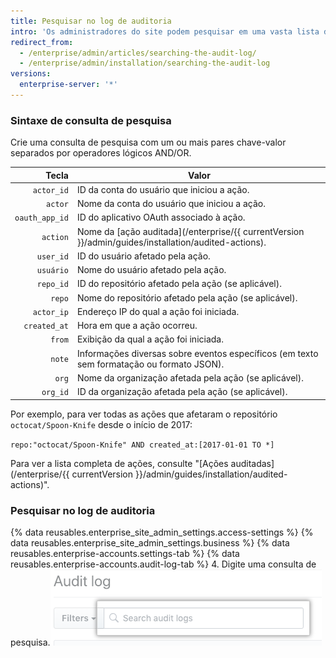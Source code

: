 ```yaml
---
title: Pesquisar no log de auditoria
intro: 'Os administradores do site podem pesquisar em uma vasta lista de [ações auditadas](/enterprise/{{ currentVersion }}/admin/guides/installation/audited-actions) na {% data variables.product.product_location_enterprise %}.'
redirect_from:
  - /enterprise/admin/articles/searching-the-audit-log/
  - /enterprise/admin/installation/searching-the-audit-log
versions:
  enterprise-server: '*'
---
```


### Sintaxe de consulta de pesquisa

Crie uma consulta de pesquisa com um ou mais pares chave-valor separados por operadores lógicos AND/OR.

|          Tecla | Valor                                                                                              |
| --------------:| -------------------------------------------------------------------------------------------------- |
|     `actor_id` | ID da conta do usuário que iniciou a ação.                                                         |
|        `actor` | Nome da conta do usuário que iniciou a ação.                                                       |
| `oauth_app_id` | ID do aplicativo OAuth associado à ação.                                                           |
|       `action` | Nome da [ação auditada](/enterprise/{{ currentVersion }}/admin/guides/installation/audited-actions). |
|      `user_id` | ID do usuário afetado pela ação.                                                                   |
|      `usuário` | Nome do usuário afetado pela ação.                                                                 |
|      `repo_id` | ID do repositório afetado pela ação (se aplicável).                                                |
|         `repo` | Nome do repositório afetado pela ação (se aplicável).                                              |
|     `actor_ip` | Endereço IP do qual a ação foi iniciada.                                                           |
|   `created_at` | Hora em que a ação ocorreu.                                                                        |
|         `from` | Exibição da qual a ação foi iniciada.                                                              |
|         `note` | Informações diversas sobre eventos específicos (em texto sem formatação ou formato JSON).          |
|          `org` | Nome da organização afetada pela ação (se aplicável).                                              |
|       `org_id` | ID da organização afetada pela ação (se aplicável).                                                |

Por exemplo, para ver todas as ações que afetaram o repositório `octocat/Spoon-Knife` desde o início de 2017:

  `repo:"octocat/Spoon-Knife" AND created_at:[2017-01-01 TO *]`

Para ver a lista completa de ações, consulte "[Ações auditadas](/enterprise/{{ currentVersion }}/admin/guides/installation/audited-actions)".

### Pesquisar no log de auditoria

{% data reusables.enterprise_site_admin_settings.access-settings %}
{% data reusables.enterprise_site_admin_settings.business %}
{% data reusables.enterprise-accounts.settings-tab %}
{% data reusables.enterprise-accounts.audit-log-tab %}
4. Digite uma consulta de pesquisa.![Consulta de pesquisa](/assets/images/enterprise/site-admin-settings/search-query.png)
